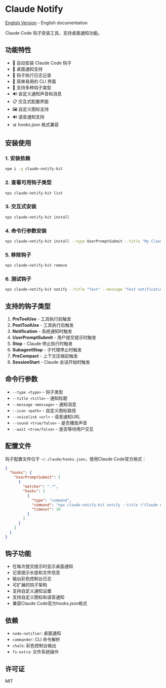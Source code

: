 # Claude Notify

[English Version](README_en.md) - English documentation

Claude Code 钩子安装工具，支持桌面通知功能。

## 功能特性

- 🔧 自动安装 Claude Code 钩子
- 📱 桌面通知支持
- 📝 钩子执行日志记录
- 🎯 简单易用的 CLI 界面
- 🎨 支持多种钩子类型
- 🔊 自定义通知声音和消息
- 📋 交互式配置界面
- 🖼️ 自定义图标支持
- 🔊 语音通知支持
- 📊 hooks.json 格式兼容

## 安装使用

### 1. 安装依赖
```bash
npm i -g claude-notify-kit
```

### 2. 查看可用钩子类型
```bash
npx claude-notify-kit list
```

### 3. 交互式安装
```bash
npx claude-notify-kit install
```

### 4. 命令行参数安装
```bash
npx claude-notify-kit install --type UserPromptSubmit --title "My Claude" --message "Prompt sent!" --sound true --wait false --icon /path/to/icon.png --voicelink https://example.com/sound.mp3
```

### 5. 移除钩子
```bash
npx claude-notify-kit remove
```

### 6. 测试钩子
```bash
npx claude-notify-kit notify --title "Test" --message "Test notification" --icon /path/to/icon.png --voicelink https://example.com/sound.mp3
```

## 支持的钩子类型

1. **PreToolUse** - 工具执行前触发
2. **PostToolUse** - 工具执行后触发
3. **Notification** - 系统通知时触发
4. **UserPromptSubmit** - 用户提交提示时触发
5. **Stop** - Claude 停止执行时触发
6. **SubagentStop** - 子代理停止时触发
7. **PreCompact** - 上下文压缩前触发
8. **SessionStart** - Claude 会话开始时触发

## 命令行参数

- `--type <type>` - 钩子类型
- `--title <title>` - 通知标题
- `--message <message>` - 通知消息
- `--icon <path>` - 自定义图标路径
- `--voicelink <url>` - 语音通知URL
- `--sound <true/false>` - 是否播放声音
- `--wait <true/false>` - 是否等待用户交互

## 配置文件

钩子配置文件位于 `~/.claude/hooks.json`，使用Claude Code官方格式：

```json
{
  "hooks": {
    "UserPromptSubmit": [
      {
        "matcher": ".*",
        "hooks": [
          {
            "type": "command",
            "command": "npx claude-notify-kit notify --title \"Claude Code\" --message \"Prompt submitted!\"",
            "timeout": 10
          }
        ]
      }
    ]
  }
}
```

## 钩子功能

- 在每次提交提示时显示桌面通知
- 记录提示长度和文件信息
- 输出彩色控制台日志
- 可扩展的钩子架构
- 支持自定义通知设置
- 支持自定义图标和语音通知
- 兼容Claude Code官方hooks.json格式

## 依赖

- `node-notifier`: 桌面通知
- `commander`: CLI 命令解析
- `chalk`: 彩色控制台输出
- `fs-extra`: 文件系统操作

## 许可证

MIT